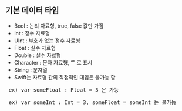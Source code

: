 ## 기본 데이터 타입 

* Bool : 논리 자료형, true, false 값만 가짐
* Int : 정수 자료형
* UInt : 부호가 없는 정수 자료형
* Float : 실수 자료형
* Double : 실수 자료형
* Character : 문자 자료형, “” 로 표시
* String : 문자열
* Swift는 자료형 간의 직접적인 대입은 불가능 함

<pre> ex) var someFloat : Float = 3 은 가능 </pre>
<pre> ex) var someInt : Int = 3, someFloat = someInt 는 불가능 </pre>
